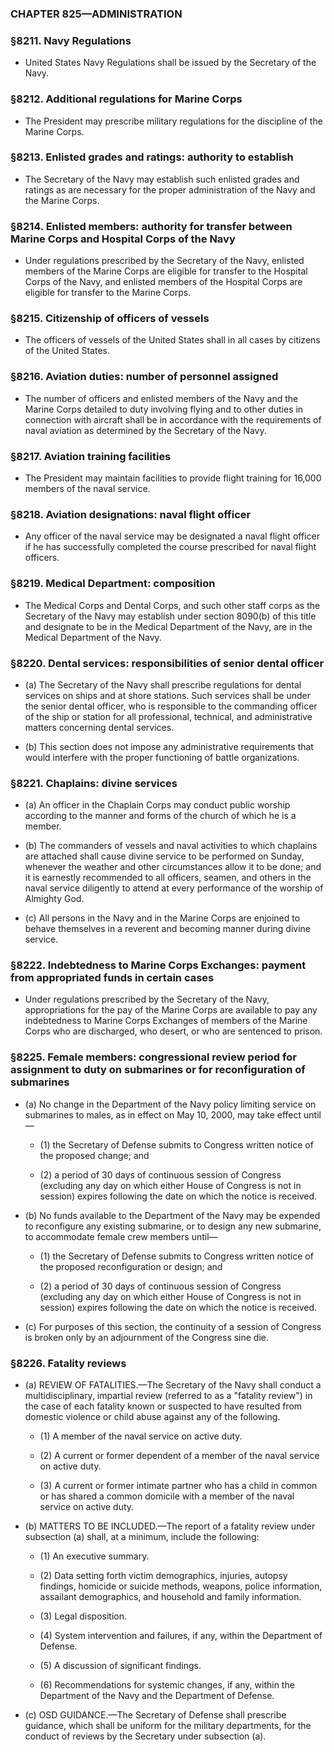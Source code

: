### **CHAPTER 825—ADMINISTRATION**

### §8211. Navy Regulations
* United States Navy Regulations shall be issued by the Secretary of the Navy.

### §8212. Additional regulations for Marine Corps
* The President may prescribe military regulations for the discipline of the Marine Corps.

### §8213. Enlisted grades and ratings: authority to establish
* The Secretary of the Navy may establish such enlisted grades and ratings as are necessary for the proper administration of the Navy and the Marine Corps.

### §8214. Enlisted members: authority for transfer between Marine Corps and Hospital Corps of the Navy
* Under regulations prescribed by the Secretary of the Navy, enlisted members of the Marine Corps are eligible for transfer to the Hospital Corps of the Navy, and enlisted members of the Hospital Corps are eligible for transfer to the Marine Corps.

### §8215. Citizenship of officers of vessels
* The officers of vessels of the United States shall in all cases by citizens of the United States.

### §8216. Aviation duties: number of personnel assigned
* The number of officers and enlisted members of the Navy and the Marine Corps detailed to duty involving flying and to other duties in connection with aircraft shall be in accordance with the requirements of naval aviation as determined by the Secretary of the Navy.

### §8217. Aviation training facilities
* The President may maintain facilities to provide flight training for 16,000 members of the naval service.

### §8218. Aviation designations: naval flight officer
* Any officer of the naval service may be designated a naval flight officer if he has successfully completed the course prescribed for naval flight officers.

### §8219. Medical Department: composition
* The Medical Corps and Dental Corps, and such other staff corps as the Secretary of the Navy may establish under section 8090(b) of this title and designate to be in the Medical Department of the Navy, are in the Medical Department of the Navy.

### §8220. Dental services: responsibilities of senior dental officer
* (a) The Secretary of the Navy shall prescribe regulations for dental services on ships and at shore stations. Such services shall be under the senior dental officer, who is responsible to the commanding officer of the ship or station for all professional, technical, and administrative matters concerning dental services.

* (b) This section does not impose any administrative requirements that would interfere with the proper functioning of battle organizations.

### §8221. Chaplains: divine services
* (a) An officer in the Chaplain Corps may conduct public worship according to the manner and forms of the church of which he is a member.

* (b) The commanders of vessels and naval activities to which chaplains are attached shall cause divine service to be performed on Sunday, whenever the weather and other circumstances allow it to be done; and it is earnestly recommended to all officers, seamen, and others in the naval service diligently to attend at every performance of the worship of Almighty God.

* (c) All persons in the Navy and in the Marine Corps are enjoined to behave themselves in a reverent and becoming manner during divine service.

### §8222. Indebtedness to Marine Corps Exchanges: payment from appropriated funds in certain cases
* Under regulations prescribed by the Secretary of the Navy, appropriations for the pay of the Marine Corps are available to pay any indebtedness to Marine Corps Exchanges of members of the Marine Corps who are discharged, who desert, or who are sentenced to prison.

### §8225. Female members: congressional review period for assignment to duty on submarines or for reconfiguration of submarines
* (a) No change in the Department of the Navy policy limiting service on submarines to males, as in effect on May 10, 2000, may take effect until—

  * (1) the Secretary of Defense submits to Congress written notice of the proposed change; and

  * (2) a period of 30 days of continuous session of Congress (excluding any day on which either House of Congress is not in session) expires following the date on which the notice is received.


* (b) No funds available to the Department of the Navy may be expended to reconfigure any existing submarine, or to design any new submarine, to accommodate female crew members until—

  * (1) the Secretary of Defense submits to Congress written notice of the proposed reconfiguration or design; and

  * (2) a period of 30 days of continuous session of Congress (excluding any day on which either House of Congress is not in session) expires following the date on which the notice is received.


* (c) For purposes of this section, the continuity of a session of Congress is broken only by an adjournment of the Congress sine die.

### §8226. Fatality reviews
* (a) REVIEW OF FATALITIES.—The Secretary of the Navy shall conduct a multidisciplinary, impartial review (referred to as a "fatality review") in the case of each fatality known or suspected to have resulted from domestic violence or child abuse against any of the following.

  * (1) A member of the naval service on active duty.

  * (2) A current or former dependent of a member of the naval service on active duty.

  * (3) A current or former intimate partner who has a child in common or has shared a common domicile with a member of the naval service on active duty.


* (b) MATTERS TO BE INCLUDED.—The report of a fatality review under subsection (a) shall, at a minimum, include the following:

  * (1) An executive summary.

  * (2) Data setting forth victim demographics, injuries, autopsy findings, homicide or suicide methods, weapons, police information, assailant demographics, and household and family information.

  * (3) Legal disposition.

  * (4) System intervention and failures, if any, within the Department of Defense.

  * (5) A discussion of significant findings.

  * (6) Recommendations for systemic changes, if any, within the Department of the Navy and the Department of Defense.


* (c) OSD GUIDANCE.—The Secretary of Defense shall prescribe guidance, which shall be uniform for the military departments, for the conduct of reviews by the Secretary under subsection (a).